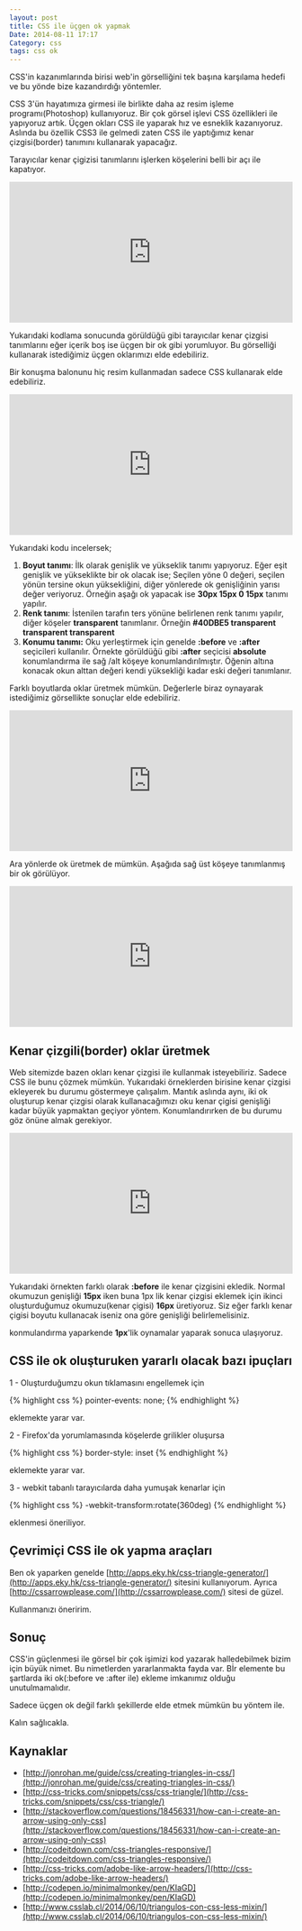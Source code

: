 ```yaml
---
layout: post
title: CSS ile üçgen ok yapmak
Date: 2014-08-11 17:17
Category: css
tags: css ok
---
```


CSS'in kazanımlarında birisi web'in görselliğini tek başına karşılama hedefi ve bu yönde bize kazandırdığı yöntemler.

CSS 3'ün hayatımıza girmesi ile birlikte daha az resim işleme programı(Photoshop) kullanıyoruz. Bir çok görsel işlevi CSS özellikleri ile yapıyoruz artık. Üçgen okları CSS ile yaparak hız ve esneklik kazanıyoruz. Aslında bu özellik CSS3 ile gelmedi zaten CSS ile yaptığımız kenar çizgisi(border) tanımını kullanarak yapacağız. 

Tarayıcılar kenar çigizisi tanımlarını işlerken köşelerini belli bir açı ile kapatıyor. 

<iframe scrolling="no" height="250" frameborder="0" style="width: 100%; overflow: hidden;" allowtransparency="true" data-height="250" src="http://codepen.io/fatihhayri/embed/qCLuJ?type=result&amp;height=250" id="cp_embed_hgplm"></iframe>

Yukarıdaki kodlama sonucunda görüldüğü gibi tarayıcılar kenar çizgisi tanımlarını eğer içerik boş ise üçgen bir ok gibi yorumluyor. Bu görselliği kullanarak istediğimiz üçgen oklarımızı elde edebiliriz.

Bir konuşma balonunu hiç resim kullanmadan sadece CSS kullanarak elde edebiliriz.

<iframe scrolling="no" height="250" frameborder="0" style="width: 100%; overflow: hidden;" allowtransparency="true" data-height="250" src="http://codepen.io/fatihhayri/embed/hJBjA?type=result&amp;height=250" id="cp_embed_hgplm"></iframe>

Yukarıdaki kodu incelersek; 

 1. **Boyut tanımı**: İlk olarak genişlik ve yükseklik tanımı yapıyoruz. Eğer eşit genişlik ve yükseklikte bir ok olacak ise; Seçilen yöne 0 değeri, seçilen yönün tersine okun yüksekliğini, diğer yönlerede ok genişliğinin yarısı değer veriyoruz. Örneğin aşağı ok yapacak ise **30px 15px 0 15px** tanımı yapılır.
 2. **Renk tanımı**: İstenilen tarafın ters yönüne belirlenen renk tanımı yapılır, diğer köşeler **transparent** tanımlanır. Örneğin **#40DBE5 transparent transparent transparent**
 3. **Konumu tanımı:** Oku yerleştirmek için genelde **:before** ve **:after** seçicileri kullanılır. Örnekte görüldüğü gibi **:after** seçicisi **absolute** konumlandırma ile sağ /alt köşeye konumlandırılmıştır. Öğenin altına konacak okun alttan değeri kendi yüksekliği kadar eski değeri tanımlanır.

Farklı boyutlarda oklar üretmek mümkün. Değerlerle biraz oynayarak istediğimiz görsellikte sonuçlar elde edebiliriz.

<iframe scrolling="no" height="250" frameborder="0" style="width: 100%; overflow: hidden;" allowtransparency="true" data-height="250" src="http://codepen.io/fatihhayri/embed/DIbrn?type=result&amp;height=250" id="cp_embed_hgplm"></iframe>

Ara yönlerde ok üretmek de mümkün. Aşağıda sağ üst köşeye tanımlanmış bir ok görülüyor.

<iframe scrolling="no" height="250" frameborder="0" style="width: 100%; overflow: hidden;" allowtransparency="true" data-height="250" src="http://codepen.io/fatihhayri/embed/mrjsB?type=result&amp;height=250" id="cp_embed_hgplm"></iframe>

## Kenar çizgili(border) oklar üretmek

Web sitemizde bazen okları kenar çizgisi ile kullanmak isteyebiliriz. Sadece CSS ile bunu çözmek mümkün. Yukarıdaki örneklerden birisine kenar çizgisi ekleyerek bu durumu göstermeye çalışalım. Mantık aslında aynı, iki ok oluşturup kenar çizgisi olarak kullanacağımızı oku kenar çigisi genişliği kadar büyük yapmaktan geçiyor yöntem. Konumlandırırken de bu durumu göz önüne almak gerekiyor.

<iframe scrolling="no" height="250" frameborder="0" style="width: 100%; overflow: hidden;" allowtransparency="true" data-height="250" src="http://codepen.io/fatihhayri/embed/JhrdC?type=result&amp;height=250" id="cp_embed_hgplm"></iframe>

Yukarıdaki örnekten farklı olarak **:before** ile kenar çizgisini ekledik. Normal okumuzun genişliği **15px** iken buna 1px lik kenar çizgisi eklemek için ikinci oluşturduğumuz okumuzu(kenar çigisi) **16px** üretiyoruz. Siz eğer farklı kenar çigisi boyutu kullanacak iseniz ona göre genişliği belirlemelisiniz. 

konmulandırma yaparkende **1px**'lik oynamalar yaparak sonuca ulaşıyoruz.

## CSS ile ok oluşturuken yararlı olacak bazı ipuçları

1 - Oluşturduğumzu okun tıklamasını engellemek için

{% highlight css %}
pointer-events: none;
{% endhighlight %}

eklemekte yarar var.

2 - Firefox'da yorumlamasında köşelerde grilikler oluşursa

{% highlight css %}
border-style: inset
{% endhighlight %}
    
eklemekte yarar var.

3 - webkit tabanlı tarayıcılarda daha yumuşak kenarlar için

{% highlight css %}
-webkit-transform:rotate(360deg)
{% endhighlight %}
    
eklenmesi öneriliyor.

## Çevrimiçi CSS ile ok yapma araçları 

Ben ok yaparken genelde [http://apps.eky.hk/css-triangle-generator/](http://apps.eky.hk/css-triangle-generator/) sitesini kullanıyorum. Ayrıca [http://cssarrowplease.com/](http://cssarrowplease.com/) sitesi de güzel. 

Kullanmanızı öneririm.

## Sonuç

CSS'in güçlenmesi ile görsel bir çok işimizi kod yazarak halledebilmek bizim için büyük nimet. Bu nimetlerden yararlanmakta fayda var. Bİr elemente bu şartlarda iki ok(:before ve :after ile) ekleme imkanımız olduğu unutulmamalıdır.

Sadece üçgen ok değil farklı şekillerde elde etmek mümkün bu yöntem ile.

Kalın sağlıcakla.

## Kaynaklar

 - [http://jonrohan.me/guide/css/creating-triangles-in-css/](http://jonrohan.me/guide/css/creating-triangles-in-css/)
 - [http://css-tricks.com/snippets/css/css-triangle/](http://css-tricks.com/snippets/css/css-triangle/)
 - [http://stackoverflow.com/questions/18456331/how-can-i-create-an-arrow-using-only-css](http://stackoverflow.com/questions/18456331/how-can-i-create-an-arrow-using-only-css)
 - [http://codeitdown.com/css-triangles-responsive/](http://codeitdown.com/css-triangles-responsive/)
 - [http://css-tricks.com/adobe-like-arrow-headers/](http://css-tricks.com/adobe-like-arrow-headers/)
 - [http://codepen.io/minimalmonkey/pen/KIaGD](http://codepen.io/minimalmonkey/pen/KIaGD)
 - [http://www.csslab.cl/2014/06/10/triangulos-con-css-less-mixin/](http://www.csslab.cl/2014/06/10/triangulos-con-css-less-mixin/)
